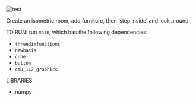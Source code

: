 ![test](https://i.imgur.com/hClwi7B.jpg)

Create an isometric room, add furniture, then ‘step inside’ and look around.

TO RUN: run `main`, which has the following dependencies:
- `threedimfunctions`
- `newbasis`
- `cube`
- `button`
- `cmu_112_graphics`

LIBRARIES: 
- numpy 
